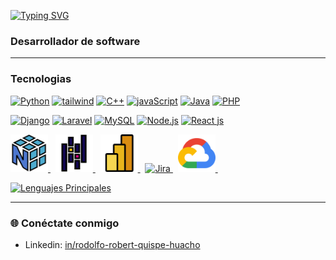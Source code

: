 [![Typing SVG](https://readme-typing-svg.demolab.com?font=Fira+Code&duration=4000&pause=1000&width=435&lines=Hola%F0%9F%91%9B+mi+nombre+es+robert)](https://github.com/RobertQH123)
### Desarrollador de software

---

### Tecnologias

[![Python](https://img.shields.io/badge/python-3670A0?style=for-the-badge&logo=python&logoColor=ffdd54)](https://github.com/RobertQH123)
[![tailwind](https://img.shields.io/badge/tailwind_CSS-grey?style=for-the-badge&logo=tailwind-css&logoColor=38B2AC&labelColor=GREY)](https://github.com/RobertQH123)
[![C++](https://img.shields.io/badge/C++-blue?style=for-the-badge&logo=cplusplus&logoColor=whiteblue&labelColor=blue)](https://github.com/RobertQH123)
[![javaScript](https://shields.io/badge/JavaScript-F7DF1E?style=for-the-badge&logo=JavaScript&logoColor=000)](https://github.com/RobertQH123)
[![Java](https://img.shields.io/badge/Java-ED8B00?style=for-the-badge&logo=openjdk&logoColor=white)](https://github.com/RobertQH123)
[![PHP](https://img.shields.io/badge/-PHP-777BB4?style=for-the-badge&logo=php&labelColor=777BB4&logoColor=FFF)](https://github.com/RobertQH123)
</br>

[![Django](https://img.shields.io/badge/Django-339933?style=for-the-badge&logo=Django&logoColor=white&labelColor=101010)](https://github.com/RobertQH123)
[![Laravel](https://img.shields.io/badge/Laravel-339933?style=for-the-badge&logo=Laravel&logoColor=white&labelColor=101010)](https://github.com/RobertQH123)
[![MySQL](https://img.shields.io/badge/MySQL-4479A1?style=for-the-badge&logo=mysql&logoColor=white&labelColor=101010)](https://github.com/RobertQH123)
[![Node.js](https://img.shields.io/badge/node.js-339933?style=for-the-badge&logo=Nodejs&logoColor=white)](https://github.com/RobertQH123)
[![React js](https://img.shields.io/badge/-ReactJs-61DAFB?logo=react&logoColor=white&style=for-the-badge)](https://github.com/RobertQH123)
</br>

<a href="https://github.com/RobertQH123"> <img src="https://raw.githubusercontent.com/Rickhersd/Rickhersd/09c5bc045c5820e2b7ae1b56c9d2e45df8b2cde5/neobrutalist_icons/neo_numpy.svg" title="Numpy" alt="Numpy" width="60" height="60"/> </a>&nbsp;
<a href="https://github.com/RobertQH123"> <img src="https://raw.githubusercontent.com/Rickhersd/Rickhersd/09c5bc045c5820e2b7ae1b56c9d2e45df8b2cde5/neobrutalist_icons/neo_pandas.svg" title="Pandas" alt="Pandas" width="60" height="60"/> </a>&nbsp;
<a href="https://github.com/RobertQH123"> <img src="https://github.com/Rickhersd/neo-icons/blob/main/icons/power-bi/neo-power-bi.svg" title="Power-bi" alt="Power-bi" width="60" height="60"/> </a>&nbsp;
<a href="https://github.com/RobertQH123"> <img src="https://25322853.fs1.hubspotusercontent-eu1.net/hub/25322853/hubfs/STAGIL_January2022/Images/jira-software-logo-jira-logo-hd-png.png?width=360&name=jira-software-logo-jira-logo-hd-png.png" title="Jira" alt="Jira" width="60" height="60"/> </a>&nbsp;
<a href="https://github.com/RobertQH123"> <img src="https://github.com/github/explore/blob/main/topics/google-cloud/google-cloud.png?raw=true" title="Google Cloud Plataform" alt="Google Cloud Plataform" width="60" height="60"/> </a>&nbsp;


[![Lenguajes Principales](https://github-readme-stats.vercel.app/api/top-langs/?username=RobertQH123&layout=compact&theme=dark)](https://github.com/anuraghazra/github-readme-stats)


---

### 🌐 Conéctate conmigo

- Linkedin: [in/rodolfo-robert-quispe-huacho](https://www.linkedin.com/in/rodolfo-robert-quispe-huacho)
